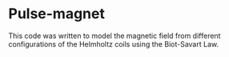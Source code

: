 # Pulse-magnet

This code was written to model the magnetic field from different configurations of the Helmholtz coils using the Biot-Savart Law. 
